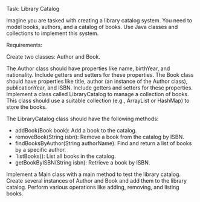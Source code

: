 Task: Library Catalog

Imagine you are tasked with creating a library catalog system. You need to model books, authors, and a catalog of books. Use Java classes and collections to implement 
this system.

Requirements:

Create two classes: Author and Book.

The Author class should have properties like name, birthYear, and nationality. Include getters and setters for these properties.
The Book class should have properties like title, author (an instance of the Author class), publicationYear, and ISBN. Include getters and setters for these properties.
Implement a class called LibraryCatalog to manage a collection of books. This class should use a suitable collection (e.g., ArrayList or HashMap) to store the books.

The LibraryCatalog class should have the following methods:

 * addBook(Book book): Add a book to the catalog.
 * removeBook(String isbn): Remove a book from the catalog by ISBN.
 * findBooksByAuthor(String authorName): Find and return a list of books by a specific author.
 * `listBooks(): List all books in the catalog.
 * getBookByISBN(String isbn): Retrieve a book by ISBN.
   
Implement a Main class with a main method to test the library catalog. Create several instances of Author and Book and add them to the library catalog. 
Perform various operations like adding, removing, and listing books.
